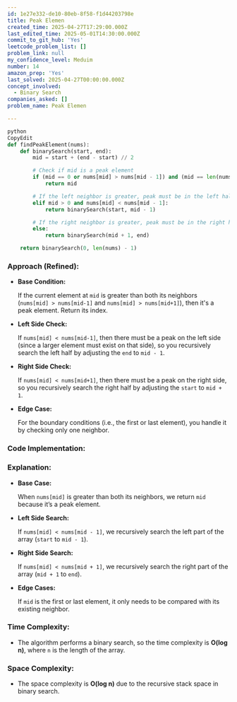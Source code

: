 ```yaml
---
id: 1e27e332-de10-80eb-8f58-f1d44203798e
title: Peak Elemen
created_time: 2025-04-27T17:29:00.000Z
last_edited_time: 2025-05-01T14:30:00.000Z
commit_to_git_hub: 'Yes'
leetcode_problem_list: []
problem_link: null
my_confidence_level: Meduim
number: 14
amazon_prep: 'Yes'
last_solved: 2025-04-27T00:00:00.000Z
concept_involved:
  - Binary Search
companies_asked: []
problem_name: Peak Elemen

---
```


```python
python
CopyEdit
def findPeakElement(nums):
    def binarySearch(start, end):
        mid = start + (end - start) // 2

        # Check if mid is a peak element
        if (mid == 0 or nums[mid] > nums[mid - 1]) and (mid == len(nums) - 1 or nums[mid] > nums[mid + 1]):
            return mid

        # If the left neighbor is greater, peak must be in the left half
        elif mid > 0 and nums[mid] < nums[mid - 1]:
            return binarySearch(start, mid - 1)

        # If the right neighbor is greater, peak must be in the right half
        else:
            return binarySearch(mid + 1, end)

    return binarySearch(0, len(nums) - 1)


```

### **Approach (Refined):**

*   **Base Condition:**

    If the current element at `mid` is greater than both its neighbors (`nums[mid] > nums[mid-1]` and `nums[mid] > nums[mid+1]`), then it's a peak element. Return its index.

*   **Left Side Check:**

    If `nums[mid] < nums[mid-1]`, then there must be a peak on the left side (since a larger element must exist on that side), so you recursively search the left half by adjusting the `end` to `mid - 1`.

*   **Right Side Check:**

    If `nums[mid] < nums[mid+1]`, then there must be a peak on the right side, so you recursively search the right half by adjusting the `start` to `mid + 1`.

*   **Edge Case:**

    For the boundary conditions (i.e., the first or last element), you handle it by checking only one neighbor.

### **Code Implementation:**

### **Explanation:**

*   **Base Case:**

    When `nums[mid]` is greater than both its neighbors, we return `mid` because it’s a peak element.

*   **Left Side Search:**

    If `nums[mid] < nums[mid - 1]`, we recursively search the left part of the array (`start` to `mid - 1`).

*   **Right Side Search:**

    If `nums[mid] < nums[mid + 1]`, we recursively search the right part of the array (`mid + 1` to `end`).

*   **Edge Cases:**

    If `mid` is the first or last element, it only needs to be compared with its existing neighbor.

### **Time Complexity:**

*   The algorithm performs a binary search, so the time complexity is **O(log n)**, where `n` is the length of the array.

### **Space Complexity:**

*   The space complexity is **O(log n)** due to the recursive stack space in binary search.
